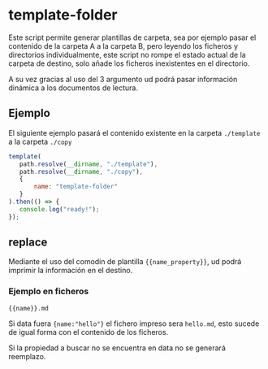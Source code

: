# template-folder

Este script permite generar plantillas de carpeta, sea por ejemplo pasar el contenido de la carpeta A a la carpeta B, pero leyendo los ficheros y directorios individualmente, este script no rompe el estado actual de la carpeta de destino, solo añade los ficheros inexistentes en el directorio.

A su vez gracias al uso del 3 argumento ud podrá pasar información dinámica a los documentos de lectura.

## Ejemplo

El siguiente ejemplo pasará el contenido existente en la carpeta `./template` a la carpeta `./copy`
```js
template(
   path.resolve(__dirname, "./template"),
   path.resolve(__dirname, "./copy"),
   {
       name: "template-folder"
   }
).then(() => {
   console.log("ready!");
});
```

## replace

Mediante el uso del comodín de plantilla `{{name_property}}`,  ud podrá imprimir la información en el destino.

### Ejemplo en ficheros
```
{{name}}.md
```
Si data fuera `{name:"hello"}` el fichero impreso sera `hello.md`, esto sucede de igual forma con el contenido de los ficheros.

Si la propiedad a buscar no se encuentra en data no se generará reemplazo.


